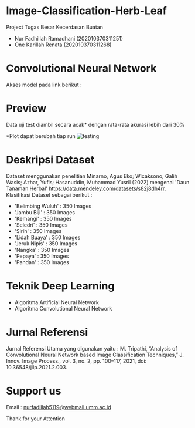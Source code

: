# Image-Classification-Herb-Leaf
Project Tugas Besar Kecerdasan Buatan
- Nur Fadhillah Ramadhani (202010370311251)
- One Karillah Renata     (202010370311268)

# Convolutional Neural Network
Akses model pada link berikut : 

# Preview
Data uji test diambil secara acak* dengan rata-rata akurasi lebih dari 30%

*Plot dapat berubah tiap run
![testing](https://user-images.githubusercontent.com/83935049/211615595-a37c20e5-6e4f-4c76-8845-eb1badc655e2.png)

# Deskripsi Dataset
Dataset menggunakan penelitian Minarno, Agus Eko; Wicaksono, Galih Wasis; Azhar, Yufis; Hasanuddin, Muhammad Yusril (2022)
mengenai 'Daun Tanaman Herbal' https://data.mendeley.com/datasets/s82j8dh4rr. Klasifikasi Dataset sebagai berikut :
- 'Belimbing Wuluh' : 350 Images
- 'Jambu Biji'      : 350 Images
- 'Kemangi'         : 350 Images
- 'Seledri'         : 350 Images
- 'Sirih'           : 350 Images
- 'Lidah Buaya'     : 350 Images
- 'Jeruk Nipis'     : 350 Images
- 'Nangka'          : 350 Images
- 'Pepaya'          : 350 Images
- 'Pandan'          : 350 Images

# Teknik Deep Learning
- Algoritma Artificial Neural Network
- Algoritma Convolutional Neural Network

# Jurnal Referensi
Jurnal Referensi Utama yang digunakan yaitu : M. Tripathi, “Analysis of Convolutional Neural Network based Image Classification Techniques,” J. Innov. Image Process., vol. 3, no. 2, pp. 100–117, 2021, doi: 10.36548/jiip.2021.2.003.

# Support us
Email : nurfadillah5119@webmail.umm.ac.id

Thank for your Attention
